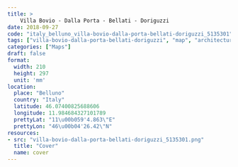 ```yaml
---
title: > 
    Villa Bovio - Dalla Porta - Bellati - Doriguzzi
date: 2018-09-27
code: "italy_belluno_villa-bovio-dalla-porta-bellati-doriguzzi_5135301"
tags: ["villa-bovio-dalla-porta-bellati-doriguzzi", "map", "architecture", "buildings", "Belluno", "Italy"]
categories: ["Maps"]
draft: false
format:
  width: 210
  height: 297
  unit: 'mm'
location:
  place: "Belluno"
  country: "Italy"
  latitude: 46.07400825688606
  longitude: 11.984684327101789
  prettyLat: "11\u00b059'4.863\"E"
  prettyLon: "46\u00b04'26.42\"N"
resources:
- src: "villa-bovio-dalla-porta-bellati-doriguzzi_5135301.png"
  title: "Cover"
  name: cover
---
```

